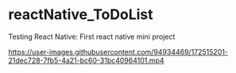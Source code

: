 # reactNative_ToDoList

Testing React Native: First react native mini project



https://user-images.githubusercontent.com/94934469/172515201-21dec728-7fb5-4a21-bc60-31bc40964101.mp4

